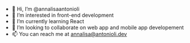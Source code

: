 - 👋 Hi, I’m @annalisaantonioli
- 👀 I’m interested in front-end development
- 🌱 I’m currently learning React 
- 💞️ I’m looking to collaborate on web app and mobile app developement
- 📫 You can reach me at annalisa@antonioli.dev

<!---
annalisaantonioli/annalisaantonioli is a ✨ special ✨ repository because its `README.md` (this file) appears on your GitHub profile.
You can click the Preview link to take a look at your changes.
--->
